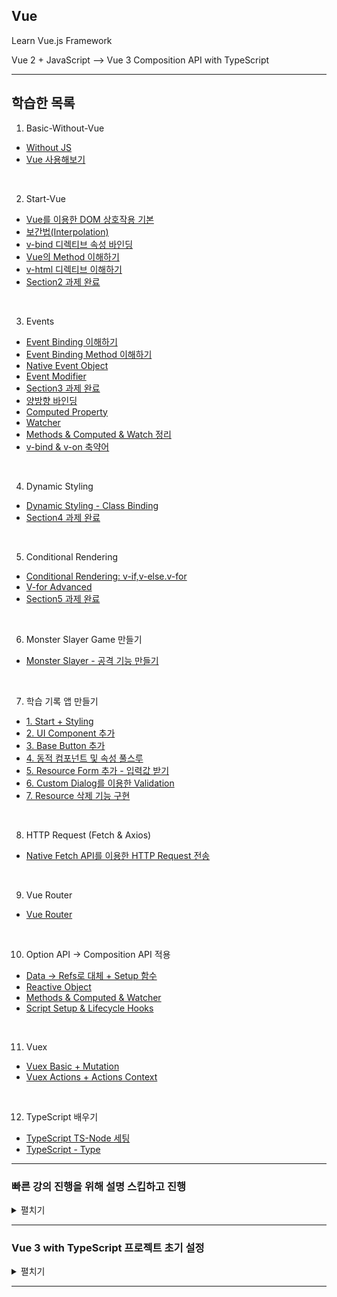 ## Vue
Learn Vue.js Framework

Vue 2 + JavaScript --> Vue 3 Composition API with TypeScript

---

## 학습한 목록


1. Basic-Without-Vue
- [Without JS](https://github.com/spacedustz/Vue/tree/main/1-Basic-Without-Vue/Without-Vue.md)
- [Vue 사용해보기](https://github.com/spacedustz/Vue/tree/main/1-Basic-Without-Vue/Vue-사용해보기.md)

<br>

2. Start-Vue
- [Vue를 이용한 DOM 상호작용 기본](https://github.com/spacedustz/Vue/tree/main/2-Start-Vue/Vue-DOM-상호작용.md)
- [보간법(Interpolation)](https://github.com/spacedustz/Vue/tree/main/2-Start-Vue/interpolation.md)
- [v-bind 디렉티브 속성 바인딩](https://github.com/spacedustz/Vue/tree/main/2-Start-Vue/v-bind.md)
- [Vue의 Method 이해하기](https://github.com/spacedustz/Vue/tree/main/2-Start-Vue/Vue-Method.md)
- [v-html 디렉티브 이해하기](https://github.com/spacedustz/Vue/tree/main/2-Start-Vue/v-html.md)
- [Section2 과제 완료](https://github.com/spacedustz/Vue/tree/main/2-Start-Vue/Assignment)

<br>

3. Events
- [Event Binding 이해하기](https://github.com/spacedustz/Vue/tree/main/3-Events/Event-Binding.md)
- [Event Binding Method 이해하기](https://github.com/spacedustz/Vue/tree/main/3-Events/Event-Binding-Function.md)
- [Native Event Object](https://github.com/spacedustz/Vue/tree/main/3-Events/Native-Event-Object.md)
- [Event Modifier](https://github.com/spacedustz/Vue/tree/main/3-Events/Event-Modifier.md)
- [Section3 과제 완료](https://github.com/spacedustz/Vue/tree/main/3-Events/Assignment)
- [양방향 바인딩](https://github.com/spacedustz/Vue/tree/main/3-Events/vmodel.md)
- [Computed Property](https://github.com/spacedustz/Vue/tree/main/3-Events/Computed-Property.md)
- [Watcher](https://github.com/spacedustz/Vue/tree/main/3-Events/Watcher.md)
- [Methods & Computed & Watch 정리](https://github.com/spacedustz/Vue/tree/main/3-Events/Summary.md)
- [v-bind & v-on 축약어](https://github.com/spacedustz/Vue/tree/main/3-Events/Summary2.md)


<br>

4. Dynamic Styling
- [Dynamic Styling - Class Binding](https://github.com/spacedustz/Vue/tree/main/4-Dynamic-Styling/Dynamic-Styling.md)
- [Section4 과제 완료](https://github.com/spacedustz/Vue/tree/main/4-Dynamic-Styling/Assignment)

<br>

5. Conditional Rendering
- [Conditional Rendering: v-if,v-else.v-for](https://github.com/spacedustz/Vue/tree/main/5-Conditional-Rendering/Conditional-Rendering.md)
- [V-for Advanced](https://github.com/spacedustz/Vue/tree/main/5-Conditional-Rendering/v-for-advanced.md)
- [Section5 과제 완료](https://github.com/spacedustz/Vue/tree/main/5-Conditional-Rendering/Assignment)

<br>

6. Monster Slayer Game 만들기
- [Monster Slayer - 공격 기능 만들기](https://github.com/spacedustz/Vue/tree/main/6-Monster-Slayer-Game/Attack.md)

<br>

7. 학습 기록 앱 만들기
- [1. Start + Styling](https://github.com/spacedustz/Vue/blob/main/Learning-Resource-App/desc/1.md)
- [2. UI Component 추가](https://github.com/spacedustz/Vue/blob/main/Learning-Resource-App/desc/2.md)
- [3. Base Button 추가](https://github.com/spacedustz/Vue/blob/main/Learning-Resource-App/desc/3.md)
- [4. 동적 컴포넌트 및 속성 풀스루](https://github.com/spacedustz/Vue/blob/main/Learning-Resource-App/desc/4.md)
- [5. Resource Form 추가 - 입력값 받기](https://github.com/spacedustz/Vue/blob/main/Learning-Resource-App/desc/5.md)
- [6. Custom Dialog를 이용한 Validation](https://github.com/spacedustz/Vue/blob/main/Learning-Resource-App/desc/6.md)
- [7. Resource 삭제 기능 구현](https://github.com/spacedustz/Vue/blob/main/Learning-Resource-App/desc/7.md)

<br>

8. HTTP Request (Fetch & Axios)
- [Native Fetch API를 이용한 HTTP Request 전송](https://github.com/spacedustz/Vue/blob/main/Description/HTTP-Request.md)

<br>

9. Vue Router
- [Vue Router](https://github.com/spacedustz/Vue/blob/main/Description/Router.md)

<br>

10. Option API -> Composition API 적용
- [Data -> Refs로 대체 + Setup 함수](https://github.com/spacedustz/Vue/blob/main/Description/Composition-Setup.md)
- [Reactive Object](https://github.com/spacedustz/Vue/blob/main/Description/Composition-Reactive.md)
- [Methods & Computed & Watcher](https://github.com/spacedustz/Vue/blob/main/Description/Composition-Methods-Computed-Watcher.md)
- [Script Setup & Lifecycle Hooks](https://github.com/spacedustz/Vue/blob/main/Description/Composition-Script-Setup-Lifecycle.md)

<br>

11. Vuex
- [Vuex Basic + Mutation](https://github.com/spacedustz/Vue/blob/main/Description/Vuex-Basic-Mutation.md)
- [Vuex Actions + Actions Context](https://github.com/spacedustz/Vue/blob/main/Description/Vuex-Actions.md)

<br>

12. TypeScript 배우기
- [TypeScript TS-Node 세팅](https://github.com/spacedustz/Vue/blob/main/TypeScript/Setup.md)
- [TypeScript - Type](https://github.com/spacedustz/Vue/blob/main/Description/TS/Type.md)

---

### 빠른 강의 진행을 위해 설명 스킵하고 진행

<details>
<summary>펼치기</summary>

- Component Custom Event & emit & props
- Global Component & Local Component
- Scoped Styling
- Slots & Named Slots & Scoped Slots
- Dynamic Component & Dynamic Component를 활성 상태로 유지하기
- Global & Local 컴포넌트
- Scoped Style (scoped가 붙으면 해당 컴포넌트에만 Style이 적용됨)
- Slot : 컴포넌트 외부에서 삽입되는 동적 HTML 코드의 PlaceHolder로 사용될 수 있음, 여러 슬롯을 사용할떈 슬롯 이름을 정해야 하며, 이름이 없는 슬롯은 Default 슬롯으로 지정된다.
- 동적 컴포넌트 : `<component is="">`
- 동적 컴포넌트를 활성상태로 유지 `<keep-alive>`
- `<dialog  open>`
- Teleport : 컴포넌트 계층을 유지하면서 DOM의 구조를 조작하고 DOM에 추가되는 부분을 제어 `<teleport to="">`
- fragment : 상위 HTML Elements들을 Vue3부턴 여러개를 쓸 수 있음
- Convention (케밥케이스, 카멜케이스 등)
</details>

---

### Vue 3 with TypeScript 프로젝트 초기 설정

<details>
<summary>펼치기</summary>

## BootStrap 설치 & 적용

[BootStrap Site](https://getbootstrap.com/)

```
npm i bootstrap bootstrap-vue-3
```

<br>

**main.ts**
main 파일에 BootStrap 적용

```typescript
import { createApp } from "vue";
import App from "./App.vue";
import router from "./router";

import BootstrapVue3 from "bootstrap-vue-3";
import "bootstrap/dist/css/bootstrap.css";
import "bootstrap-vue-3/dist/bootstrap-vue-3.css";

createApp(App).use(router).use(BootstrapVue3).mount("#app");
```

---

## Useless Component 제거

- Components, Views 디렉토리 하위 파일들 전부 제거
- Router 디렉토리 하위 index.ts에 Import된 불필요 컴포넌트 제거

```typescript
import { createRouter, createWebHistory, RouteRecordRaw } from "vue-router";

const routes: Array<RouteRecordRaw> = [];

const router = createRouter({
  history: createWebHistory(process.env.BASE_URL),
  routes,
});

export default router;
```

---

## Lint 단일 이름 인식

**vue.config.js 파일**

<br>

```
// 추가
lintOnSave:false
```
<br>

## Lint 설정

```
npm i -D eslint@7.32.0
npm install eslint@">=1.6.0 <7.0.0"
```

<br>

## Router 설치

```
npm i vue-router@next --save
```

<br>

## Vuex 설치

```
npm i vuex@next --save
```

## Axios 설치

```
npm i --save axios
```
</details>

---